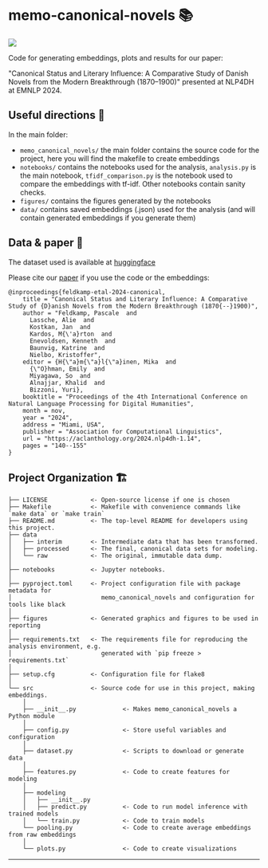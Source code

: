 # memo-canonical-novels 📚

<a target="_blank" href="https://cookiecutter-data-science.drivendata.org/">
    <img src="https://img.shields.io/badge/CCDS-Project%20template-328F97?logo=cookiecutter" />
</a>

Code for generating embeddings, plots and results for our paper: 

"Canonical Status and Literary Influence: A Comparative Study of Danish Novels from the Modern Breakthrough (1870–1900)" presented at NLP4DH at EMNLP 2024.

## Useful directions 📌

In the main folder:
- `memo_canonical_novels/` the main folder contains the source code for the project, here you will find the makefile to create embeddings
- `notebooks/` contains the notebooks used for the analysis, `analysis.py` is the main notebook, `tfidf_comparison.py` is the notebook used to compare the embeddings with tf-idf. Other notebooks contain sanity checks.
- `figures/` contains the figures generated by the notebooks
- `data/` contains saved embeddings (.json) used for the analysis (and will contain generated embeddings if you generate them)

## Data & paper 📝

The dataset used is available at [huggingface](https://huggingface.co/datasets/MiMe-MeMo/Corpus-v1.1)

Please cite our [paper](https://aclanthology.org/2024.nlp4dh-1.14.pdf) if you use the code or the embeddings:

```
@inproceedings{feldkamp-etal-2024-canonical,
    title = "Canonical Status and Literary Influence: A Comparative Study of {D}anish Novels from the Modern Breakthrough (1870{--}1900)",
    author = "Feldkamp, Pascale  and
      Lassche, Alie  and
      Kostkan, Jan  and
      Kardos, M{\'a}rton  and
      Enevoldsen, Kenneth  and
      Baunvig, Katrine  and
      Nielbo, Kristoffer",
    editor = {H{\"a}m{\"a}l{\"a}inen, Mika  and
      {\"O}hman, Emily  and
      Miyagawa, So  and
      Alnajjar, Khalid  and
      Bizzoni, Yuri},
    booktitle = "Proceedings of the 4th International Conference on Natural Language Processing for Digital Humanities",
    month = nov,
    year = "2024",
    address = "Miami, USA",
    publisher = "Association for Computational Linguistics",
    url = "https://aclanthology.org/2024.nlp4dh-1.14",
    pages = "140--155"
}
```

## Project Organization 🏗️

```
├── LICENSE            <- Open-source license if one is chosen
├── Makefile           <- Makefile with convenience commands like `make data` or `make train`
├── README.md          <- The top-level README for developers using this project.
├── data
│   ├── interim        <- Intermediate data that has been transformed.
│   ├── processed      <- The final, canonical data sets for modeling.
│   └── raw            <- The original, immutable data dump.
│
├── notebooks          <- Jupyter notebooks.
│
├── pyproject.toml     <- Project configuration file with package metadata for 
│                         memo_canonical_novels and configuration for tools like black
│
├── figures            <- Generated graphics and figures to be used in reporting
│
├── requirements.txt   <- The requirements file for reproducing the analysis environment, e.g.
│                         generated with `pip freeze > requirements.txt`
│
├── setup.cfg          <- Configuration file for flake8
│
└── src                <- Source code for use in this project, making embeddings.
    │
    ├── __init__.py             <- Makes memo_canonical_novels a Python module
    │
    ├── config.py               <- Store useful variables and configuration
    │
    ├── dataset.py              <- Scripts to download or generate data
    │
    ├── features.py             <- Code to create features for modeling
    │
    ├── modeling                
    │   ├── __init__.py 
    │   ├── predict.py          <- Code to run model inference with trained models          
    │   └── train.py            <- Code to train models
    └── pooling.py              <- Code to create average embeddings from raw embeddings
    │
    └── plots.py                <- Code to create visualizations
```

--------

